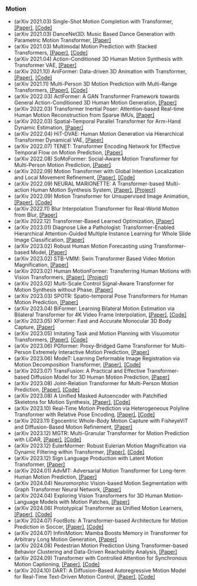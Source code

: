 ### Motion
- (arXiv 2021.03) Single-Shot Motion Completion with Transformer, [[Paper]](https://arxiv.org/pdf/2103.00776.pdf), [[Code]](https://github.com/FuxiCV/SSMCT)
- (arXiv 2021.03) DanceNet3D: Music Based Dance Generation with Parametric Motion Transformer, [[Paper]](https://arxiv.org/pdf/2103.10206.pdf)
- (arXiv 2021.03) Multimodal Motion Prediction with Stacked Transformers, [[Paper]](https://arxiv.org/pdf/2103.11624.pdf), [[Code]](https://github.com/decisionforce/mmTransformer)
- (arXiv 2021.04) Action-Conditioned 3D Human Motion Synthesis with Transformer VAE, [[Paper]](https://arxiv.org/abs/2104.05670)
- (arXiv 2021.10) AniFormer: Data-driven 3D Animation with Transformer, [[Paper]](https://arxiv.org/pdf/2110.10533.pdf), [[Code]](https://github.com/mikecheninoulu/AniFormer)
- (arXiv 2021.11) Multi-Person 3D Motion Prediction with Multi-Range Transformers, [[Paper]](https://arxiv.org/pdf/2111.12073.pdf), [[Code]](https://jiashunwang.github.io/MRT/)
- (arXiv 2022.03) ActFormer: A GAN Transformer Framework towards General Action-Conditioned 3D Human Motion Generation, [[Paper]](https://arxiv.org/pdf/2203.07706.pdf)
- (arXiv 2022.03) Transformer Inertial Poser: Attention-based Real-time Human Motion Reconstruction from Sparse IMUs, [[Paper]](https://arxiv.org/pdf/2203.15720.pdf)
- (arXiv 2022.03) Spatial-Temporal Parallel Transformer for Arm-Hand Dynamic Estimation, [[Paper]](https://arxiv.org/pdf/2203.16202.pdf)
- (arXiv 2022.04) HiT-DVAE: Human Motion Generation via Hierarchical Transformer Dynamical VAE, [[Paper]](https://arxiv.org/pdf/2204.01565.pdf)
- (arXiv 2022.07) TENET: Transformer Encoding Network for Effective Temporal Flow on Motion Prediction, [[Paper]](https://arxiv.org/pdf/2207.00170.pdf)
- (arXiv 2022.08) SoMoFormer: Social-Aware Motion Transformer for Multi-Person Motion Prediction, [[Paper]](https://arxiv.org/pdf/2208.09224.pdf)
- (arXiv 2022.09) Motion Transformer with Global Intention Localization and Local Movement Refinement, [[Paper]](https://arxiv.org/pdf/2209.13508.pdf), [[Code]](https://github.com/sshaoshuai/MTR)
- (arXiv 2022.09) NEURAL MARIONETTE: A Transformer-based Multi-action Human Motion Synthesis System, [[Paper]](https://arxiv.org/pdf/2209.13204.pdf), [[Project]](https://wjohnnyw.github.io/blog/tag2motion/)
- (arXiv 2022.09) Motion Transformer for Unsupervised Image Animation, [[Paper]](https://arxiv.org/pdf/2209.14024.pdf), [[Code]](https://github.com/JialeTao/MoTrans)
- (arXiv 2022.11) Blur Interpolation Transformer for Real-World Motion from Blur, [[Paper]](https://arxiv.org/pdf/2211.11423.pdf)
- (arXiv 2022.12) Transformer-Based Learned Optimization, [[Paper]](https://arxiv.org/pdf/2212.01055.pdf)
- (arXiv 2023.01) Diagnose Like a Pathologist: Transformer-Enabled Hierarchical Attention-Guided Multiple Instance Learning for Whole Slide Image Classification, [[Paper]](https://arxiv.org/pdf/2301.08125.pdf)
- (arXiv 2023.02) Robust Human Motion Forecasting using Transformer-based Model, [[Paper]](https://arxiv.org/pdf/2302.08274.pdf)
- (arXiv 2023.02) STB-VMM: Swin Transformer Based Video Motion Magnification, [[Paper]](https://arxiv.org/pdf/2302.10001.pdf)
- (arXiv 2023.02) Human MotionFormer: Transferring Human Motions with Vision Transformers, [[Paper]](https://arxiv.org/pdf/2302.11306.pdf), [[Project]](https://github.com/KumapowerLIU/Human-MotionFormer)
- (arXiv 2023.02) Multi-Scale Control Signal-Aware Transformer for Motion Synthesis without Phase, [[Paper]](https://arxiv.org/pdf/2303.01685.pdf)
- (arXiv 2023.03) SPOTR: Spatio-temporal Pose Transformers for Human Motion Prediction, [[Paper]](https://arxiv.org/pdf/2303.06277.pdf)
- (arXiv 2023.04) BiFormer: Learning Bilateral Motion Estimation via Bilateral Transformer for 4K Video Frame Interpolation, [[Paper]](https://arxiv.org/pdf/2304.02225.pdf), [[Code]](https://github.com/JunHeum/BiFormer)
- (arXiv 2023.05) XFormer: Fast and Accurate Monocular 3D Body Capture, [[Paper]](https://arxiv.org/pdf/2305.11101.pdf)
- (arXiv 2023.05) Imitating Task and Motion Planning with Visuomotor Transformers, [[Paper]](https://arxiv.org/pdf/2305.16309.pdf), [[Code]](https://mihdalal.github.io/optimus/)
- (arXiv 2023.06) PGformer: Proxy-Bridged Game Transformer for Multi-Person Extremely Interactive Motion Prediction, [[Paper]](https://arxiv.org/pdf/2306.03374.pdf)
- (arXiv 2023.06) ModeT: Learning Deformable Image Registration via Motion Decomposition Transformer, [[Paper]](https://arxiv.org/pdf/2306.05688.pdf), [[Code]](https://github.com/ZAX130/SmileCode)
- (arXiv 2023.07) TransFusion: A Practical and Effective Transformer-based Diffusion Model for 3D Human Motion Prediction, [[Paper]](https://arxiv.org/pdf/2307.16106.pdf)
- (arXiv 2023.08) Joint-Relation Transformer for Multi-Person Motion Prediction, [[Paper]](https://arxiv.org/pdf/2308.04808.pdf), [[Code]](https://github.com/MediaBrain-SJTU/JRTransformer)
- (arXiv 2023.08) A Unified Masked Autoencoder with Patchified Skeletons for Motion Synthesis, [[Paper]](https://arxiv.org/pdf/2308.07301.pdf), [[Code]](https://github.com/Sadegh28/ATR)
- (arXiv 2023.10) Real-Time Motion Prediction via Heterogeneous Polyline Transformer with Relative Pose Encoding, [[Paper]](https://arxiv.org/pdf/2310.12970.pdf), [[Code]](https://github.com/zhejz/HPTR)
- (arXiv 2023.11) Egocentric Whole-Body Motion Capture with FisheyeViT and Diffusion-Based Motion Refinement, [[Paper]](https://arxiv.org/pdf/2311.16495.pdf)
- (arXiv 2023.12) MGTR: Multi-Granular Transformer for Motion Prediction with LiDAR, [[Paper]](https://arxiv.org/pdf/2312.02409.pdf), [[Code]](https://waymo.com/open/challenges/2023/motion-prediction/)
- (arXiv 2023.12) EulerMormer: Robust Eulerian Motion Magnification via Dynamic Filtering within Transformer, [[Paper]](https://arxiv.org/pdf/2312.04152.pdf), [[Code]](https://github.com/VUT-HFUT/EulerMormer)
- (arXiv 2023.12) Sign Language Production with Latent Motion Transformer, [[Paper]](https://arxiv.org/pdf/2312.12917.pdf)
- (arXiv 2024.01) AdvMT: Adversarial Motion Transformer for Long-term Human Motion Prediction, [[Paper]](https://arxiv.org/pdf/2401.05018.pdf)
- (arXiv 2024.04) Neuromorphic Vision-based Motion Segmentation with Graph Transformer Neural Network, [[Paper]](https://arxiv.org/pdf/2404.10940.pdf)
- (arXiv 2024.04) Exploring Vision Transformers for 3D Human Motion-Language Models with Motion Patches, [[Paper]](https://arxiv.org/pdf/2405.04771.pdf)
- (arXiv 2024.06) Prototypical Transformer as Unified Motion Learners, [[Paper]](https://arxiv.org/pdf/2406.01559), [[Code]](https://github.com/Alvin0629/ProtoFormer)
- (arXiv 2024.07) FootBots: A Transformer-based Architecture for Motion Prediction in Soccer, [[Paper]](https://arxiv.org/pdf/2406.19852), [[Code]](https://github.com/Alvin0629/ProtoFormer)
- (arXiv 2024.07) InfiniMotion: Mamba Boosts Memory in Transformer for Arbitrary Long Motion Generation, [[Paper]](https://arxiv.org/pdf/2407.10061)
- (arXiv 2024.08) Pedestrian Motion Prediction Using Transformer-based Behavior Clustering and Data-Driven Reachability Analysis, [[Paper]](https://arxiv.org/pdf/2408.15250)
- (arXiv 2024.09) Transformer with Controlled Attention for Synchronous Motion Captioning, [[Paper]](https://arxiv.org/pdf/2409.09177), [[Code]](https://github.com/rd20karim/Synch-Transformer)
- (arXiv 2024.10) DART: A Diffusion-Based Autoregressive Motion Model for Real-Time Text-Driven Motion Control, [[Paper]](https://arxiv.org/pdf/2410.05260), [[Code]](https://zkf1997.github.io/DART/)
